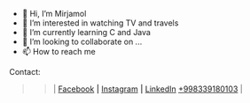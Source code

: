 - 👋 Hi, I’m Mirjamol
- 👀 I’m interested in watching TV and travels
- 🌱 I’m currently learning C and Java
- 💞️ I’m looking to collaborate on ...
- 📫 How to reach me 



Contact:

>>| 
<a href="https://facebook.com/holmonalp">Facebook</a> **|**
<a href="https://instagram.com/holmonalp">Instagram</a> **|**
<a href="https://linkedin.com/holmonalp">LinkedIn</a>
<a href="tel:+998339180103">+998339180103</a>
>>|
<!---
holmon-alp/About-Me is a ✨ special ✨ repository because its `README.md` (this file) appears on your GitHub profile.
You can click the Preview link to take a look at your changes.
--->
